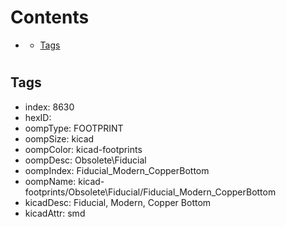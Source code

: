 



Contents
========

* [](#)
	* [Tags](#tags)

# 

## Tags

- index: 8630
- hexID: 
- oompType: FOOTPRINT
- oompSize: kicad
- oompColor: kicad-footprints
- oompDesc: Obsolete\Fiducial
- oompIndex: Fiducial_Modern_CopperBottom
- oompName: kicad-footprints/Obsolete\Fiducial/Fiducial_Modern_CopperBottom
- kicadDesc: Fiducial, Modern, Copper Bottom
- kicadAttr: smd

